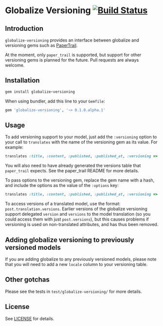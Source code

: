 # Globalize Versioning [![Build Status](https://travis-ci.org/globalize/globalize-versioning.png?branch=master)](https://travis-ci.org/globalize/globalize-versioning)

## Introduction

`globalize-versioning` provides an interface between globalize and versioning gems such as
[PaperTrail](https://github.com/airblade/paper_trail).

At the moment, only `paper_trail` is supported, but support for other versioning gems is
planned for the future. Pull requests are always welcome.

## Installation

````ruby
gem install globalize-versioning
````

When using bundler, add this line to your `Gemfile`:

```ruby
gem 'globalize-versioning', '~> 0.1.0.alpha.1'
```

## Usage

To add versioning
support to your model, just add the `:versioning` option to your
call to <code>translates</code> with the name of the versioning gem as its value.
For example:

```ruby
translates :title, :content, :published, :published_at, :versioning => :paper_trail
```

You will also need to have already generated the versions table that `paper_trail`
expects.  See the paper_trail README for more details.

To pass options to the versioning gem, replace the gem name with a hash, and include
the options as the value of the `:options` key:

```ruby
translates :title, :content, :published, :published_at, :versioning => { :gem => :paper_trail, :options => { :on => [ :update ] } }
```

To access versions of a translated model, use the format: `post.translation.versions`.
Earlier versions of the globalize versioning support delegated `version` and `versions`
to the model translation (so you could access them with just `post.versions`), but
this causes problems if versioning is used on non-translated attributes, and has thus been removed.

## Adding globalize versioning to previously versioned models

If you are adding globalize to any previously versioned models, please note
that you will need to add a new `locale` column to your versioning table.

## Other gotchas

Please see the tests in `test/globalize-versioning/` for more details.

## License

See [LICENSE](LICENSE) for details.
